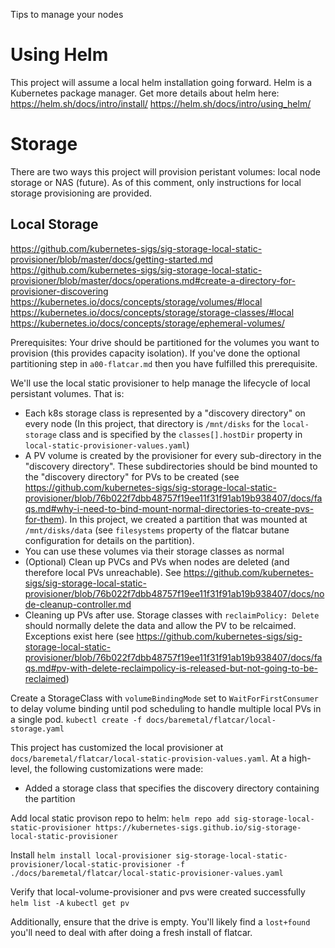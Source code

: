 Tips to manage your nodes
# Using Helm
This project will assume a local helm installation going forward. Helm is a Kubernetes package manager. Get more details about helm here:
https://helm.sh/docs/intro/install/
https://helm.sh/docs/intro/using_helm/

# Storage
There are two ways this project will provision peristant volumes: local node storage or NAS (future). As of this comment, only instructions for local storage provisioning are provided.

## Local Storage
https://github.com/kubernetes-sigs/sig-storage-local-static-provisioner/blob/master/docs/getting-started.md
https://github.com/kubernetes-sigs/sig-storage-local-static-provisioner/blob/master/docs/operations.md#create-a-directory-for-provisioner-discovering
https://kubernetes.io/docs/concepts/storage/volumes/#local
https://kubernetes.io/docs/concepts/storage/storage-classes/#local
https://kubernetes.io/docs/concepts/storage/ephemeral-volumes/

Prerequisites: Your drive should be partitioned for the volumes you want to provision (this provides capacity isolation). If you've done the optional partitioning step in `a00-flatcar.md` then you have fulfilled this prerequisite.

We'll use the local static provisioner to help manage the lifecycle of local persistant volumes. That is:
* Each k8s storage class is represented by a "discovery directory" on every node (In this project, that directory is `/mnt/disks` for the `local-storage` class and is specified by the `classes[].hostDir` property in `local-static-provisioner-values.yaml`)
* A PV volume is created by the provisioner for every sub-directory in the "discovery directory". These subdirectories should be bind mounted to the "discovery directory" for PVs to be created (see https://github.com/kubernetes-sigs/sig-storage-local-static-provisioner/blob/76b022f7dbb48757f19ee11f31f91ab19b938407/docs/faqs.md#why-i-need-to-bind-mount-normal-directories-to-create-pvs-for-them). In this project, we created a partition that was mounted at `/mnt/disks/data` (see `filesystems` property of the flatcar butane configuration for details on the partition).
* You can use these volumes via their storage classes as normal
* (Optional) Clean up PVCs and PVs when nodes are deleted (and therefore local PVs unreachable). See https://github.com/kubernetes-sigs/sig-storage-local-static-provisioner/blob/76b022f7dbb48757f19ee11f31f91ab19b938407/docs/node-cleanup-controller.md
* Cleaning up PVs after use. Storage classes with `reclaimPolicy: Delete` should normally delete the data and allow the PV to be relcaimed. Exceptions exist here (see https://github.com/kubernetes-sigs/sig-storage-local-static-provisioner/blob/76b022f7dbb48757f19ee11f31f91ab19b938407/docs/faqs.md#pv-with-delete-reclaimpolicy-is-released-but-not-going-to-be-reclaimed)

Create a StorageClass with `volumeBindingMode` set to `WaitForFirstConsumer` to delay volume binding until pod scheduling to handle multiple local PVs in a single pod.
`kubectl create -f docs/baremetal/flatcar/local-storage.yaml`

This project has customized the local provisioner at `docs/baremetal/flatcar/local-static-provision-values.yaml`. At a high-level, the following customizations were made:
* Added a storage class that specifies the discovery directory containing the partition

Add local static provison repo to helm:
`helm repo add sig-storage-local-static-provisioner https://kubernetes-sigs.github.io/sig-storage-local-static-provisioner`

Install
`helm install local-provisioner sig-storage-local-static-provisioner/local-static-provisioner -f ./docs/baremetal/flatcar/local-static-provisioner-values.yaml`

Verify that local-volume-provisioner and pvs were created successfully
`helm list -A`
`kubectl get pv`

Additionally, ensure that the drive is empty. You'll likely find a `lost+found` you'll need to deal with after doing a fresh install of flatcar.